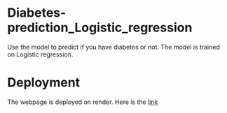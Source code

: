 # Diabetes-prediction_Logistic_regression
Use the model to predict if you have diabetes or not. The model is trained on Logistic regression.

# Deployment
The webpage is deployed on render. Here is the [link](https://diabetes-log-reg.onrender.com)

